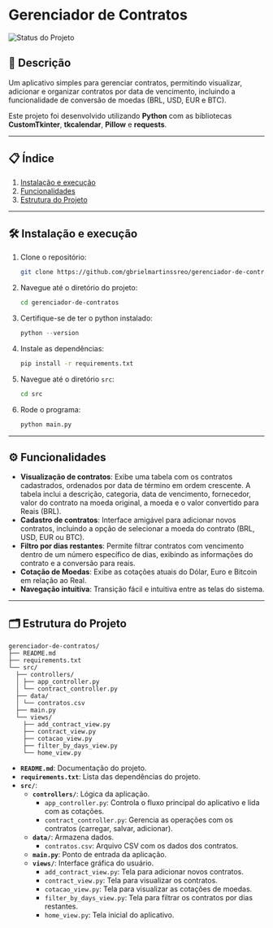 # Gerenciador de Contratos 
![Status do Projeto](https://img.shields.io/badge/Status-Finalizado-darkgreen)

## 📖 Descrição
Um aplicativo simples para gerenciar contratos, permitindo visualizar, adicionar e organizar contratos por data de vencimento, incluindo a funcionalidade de conversão de moedas (BRL, USD, EUR e BTC).

Este projeto foi desenvolvido utilizando **Python** com as bibliotecas **CustomTkinter**, **tkcalendar**, **Pillow** e **requests**.

---

## 📋 Índice
1.  [Instalação e execução](#-instalação)
2.  [Funcionalidades](#-funcionalidades)
3.  [Estrutura do Projeto](#-estrutura-do-projeto)

---

## 🛠 Instalação e execução

1.  Clone o repositório:
    ```bash
    git clone https://github.com/gbrielmartinssreo/gerenciador-de-contratos.git
    ```
2.  Navegue até o diretório do projeto:
    ```bash
    cd gerenciador-de-contratos
    ```
3.  Certifique-se de ter o python instalado:
    ```python
    python --version
    ```
4.  Instale as dependências:
    ```bash
    pip install -r requirements.txt
    ```
5.  Navegue até o diretório `src`:
    ```bash
    cd src
    ```
6.  Rode o programa:
    ```python
    python main.py
    ```

---

## ⚙️ Funcionalidades

-   **Visualização de contratos**: Exibe uma tabela com os contratos cadastrados, ordenados por data de término em ordem crescente. A tabela inclui a descrição, categoria, data de vencimento, fornecedor, valor do contrato na moeda original, a moeda e o valor convertido para Reais (BRL).
-   **Cadastro de contratos**: Interface amigável para adicionar novos contratos, incluindo a opção de selecionar a moeda do contrato (BRL, USD, EUR ou BTC).
-   **Filtro por dias restantes**: Permite filtrar contratos com vencimento dentro de um número específico de dias, exibindo as informações do contrato e a conversão para reais.
-   **Cotação de Moedas**: Exibe as cotações atuais do Dólar, Euro e Bitcoin em relação ao Real.
-   **Navegação intuitiva**: Transição fácil e intuitiva entre as telas do sistema.
---
## 🗂️ Estrutura do Projeto

```
gerenciador-de-contratos/
├── README.md
├── requirements.txt
└── src/
  ├── controllers/
  │ ├── app_controller.py
  │ └── contract_controller.py
  ├── data/
  │ └── contratos.csv
  ├── main.py
  └── views/
    ├── add_contract_view.py
    ├── contract_view.py
    ├── cotacao_view.py
    ├── filter_by_days_view.py
    └── home_view.py
```
      
-   **`README.md`**: Documentação do projeto.
-   **`requirements.txt`**: Lista das dependências do projeto.
-   **`src/`**:
    -   **`controllers/`**: Lógica da aplicação.
        -   `app_controller.py`: Controla o fluxo principal do aplicativo e lida com as cotações.
        -   `contract_controller.py`: Gerencia as operações com os contratos (carregar, salvar, adicionar).
    -   **`data/`**: Armazena dados.
        -   `contratos.csv`: Arquivo CSV com os dados dos contratos.
    -   **`main.py`**: Ponto de entrada da aplicação.
    -   **`views/`**: Interface gráfica do usuário.
        -   `add_contract_view.py`: Tela para adicionar novos contratos.
        -   `contract_view.py`: Tela para visualizar os contratos.
        -   `cotacao_view.py`: Tela para visualizar as cotações de moedas.
        -  `filter_by_days_view.py`: Tela para filtrar os contratos por dias restantes.
        -   `home_view.py`: Tela inicial do aplicativo.

    

